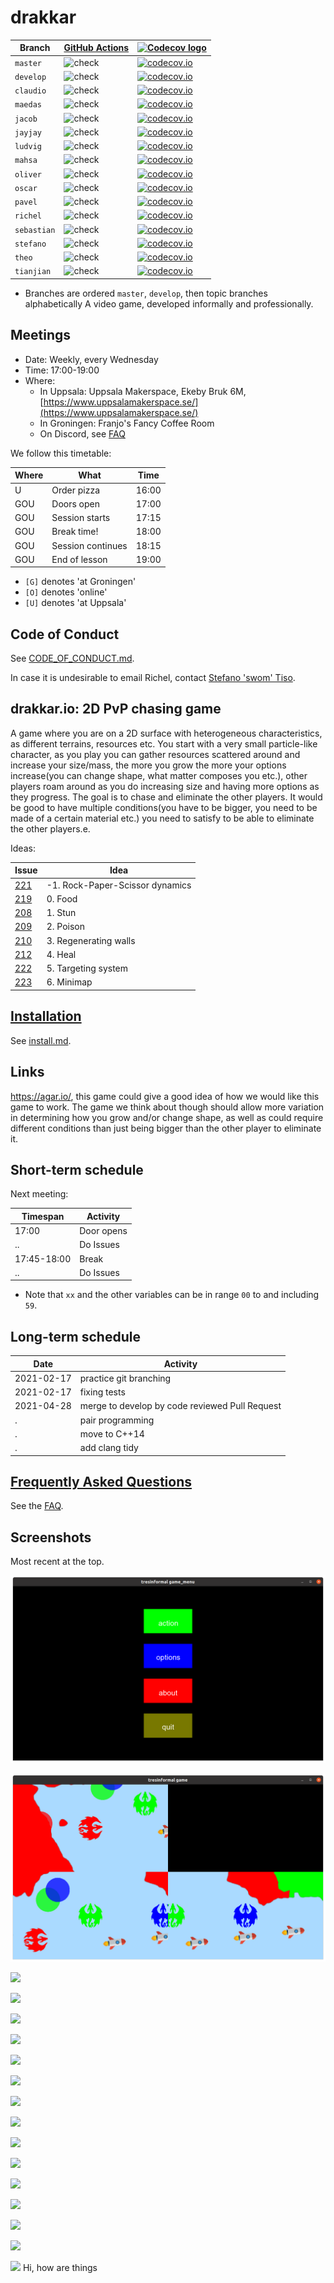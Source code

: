 # drakkar

Branch      |[GitHub Actions](https://github.com/tresinformal/drakkar/actions)                                       |[![Codecov logo](man/figures/Codecov.png)](https://www.codecov.io)
------------|-----------------------------------------------------------------------------------------------------|-------------------------------------------------------------------------------------------------------------------------------------------------------
`master`    |![check](https://github.com/tresinformal/drakkar/workflows/check/badge.svg?branch=master)   |[![codecov.io](https://codecov.io/github/tresinformal/drakkar/coverage.svg?branch=master)](https://codecov.io/github/tresinformal/drakkar/branch/master)
`develop`   |![check](https://github.com/tresinformal/drakkar/workflows/check/badge.svg?branch=develop)  |[![codecov.io](https://codecov.io/github/tresinformal/drakkar/coverage.svg?branch=develop)](https://codecov.io/github/tresinformal/drakkar/branch/develop)
`claudio`   |![check](https://github.com/tresinformal/drakkar/workflows/check/badge.svg?branch=claudio)     |[![codecov.io](https://codecov.io/github/tresinformal/drakkar/coverage.svg?branch=claudio)](https://codecov.io/github/tresinformal/drakkar/branch/claudio)
`maedas`    |![check](https://github.com/tresinformal/drakkar/workflows/check/badge.svg?branch=maedas)     |[![codecov.io](https://codecov.io/github/tresinformal/drakkar/coverage.svg?branch=maedas)](https://codecov.io/github/tresinformal/drakkar/branch/maedas)
`jacob`     |![check](https://github.com/tresinformal/game/workflows/check/badge.svg?branch=jacob)   |[![codecov.io](https://codecov.io/github/tresinformal/game/coverage.svg?branch=jacob)](https://codecov.io/github/tresinformal/game/branch/jacob)
`jayjay`  |![check](https://github.com/tresinformal/drakkar/workflows/check/badge.svg?branch=jayjay)   |[![codecov.io](https://codecov.io/github/tresinformal/drakkar/coverage.svg?branch=jayjay)](https://codecov.io/github/tresinformal/drakkar/branch/jayjay)
`ludvig`    |![check](https://github.com/tresinformal/drakkar/workflows/check/badge.svg?branch=ludvig)   |[![codecov.io](https://codecov.io/github/tresinformal/drakkar/coverage.svg?branch=ludvig)](https://codecov.io/github/tresinformal/drakkar/branch/ludvig) 
`mahsa`    |![check](https://github.com/tresinformal/drakkar/workflows/check/badge.svg?branch=mahsa)   |[![codecov.io](https://codecov.io/github/tresinformal/drakkar/coverage.svg?branch=mahsa)](https://codecov.io/github/tresinformal/drakkar/branch/mahsa)
`oliver`    |![check](https://github.com/tresinformal/drakkar/workflows/check/badge.svg?branch=oliver)    |[![codecov.io](https://codecov.io/github/tresinformal/drakkar/coverage.svg?branch=oliver)](https://codecov.io/github/tresinformal/drakkar/branch/oliver)
`oscar`     |![check](https://github.com/tresinformal/drakkar/workflows/check/badge.svg?branch=oscar)    |[![codecov.io](https://codecov.io/github/tresinformal/drakkar/coverage.svg?branch=oscar)](https://codecov.io/github/tresinformal/drakkar/branch/oscar)
`pavel`     |![check](https://github.com/tresinformal/drakkar/workflows/check/badge.svg?branch=pavel)    |[![codecov.io](https://codecov.io/github/tresinformal/drakkar/coverage.svg?branch=pavel)](https://codecov.io/github/tresinformal/drakkar/branch/pavel)
`richel`    |![check](https://github.com/tresinformal/drakkar/workflows/check/badge.svg?branch=richel)   |[![codecov.io](https://codecov.io/github/tresinformal/drakkar/coverage.svg?branch=richel)](https://codecov.io/github/tresinformal/drakkar/branch/richel)
`sebastian` |![check](https://github.com/tresinformal/drakkar/workflows/check/badge.svg?branch=sebastian)|[![codecov.io](https://codecov.io/github/tresinformal/drakkar/coverage.svg?branch=sebastian)](https://codecov.io/github/tresinformal/drakkar/branch/sebastian)
`stefano`   |![check](https://github.com/tresinformal/drakkar/workflows/check/badge.svg?branch=stefano)  |[![codecov.io](https://codecov.io/github/tresinformal/drakkar/coverage.svg?branch=stefano)](https://codecov.io/github/tresinformal/drakkar/branch/stefano)
`theo`      |![check](https://github.com/tresinformal/drakkar/workflows/check/badge.svg?branch=theo)     |[![codecov.io](https://codecov.io/github/tresinformal/drakkar/coverage.svg?branch=theo)](https://codecov.io/github/tresinformal/drakkar/branch/theo)
`tianjian`  |![check](https://github.com/tresinformal/drakkar/workflows/check/badge.svg?branch=tianjian)   |[![codecov.io](https://codecov.io/github/tresinformal/drakkar/coverage.svg?branch=tianjian)](https://codecov.io/github/tresinformal/drakkar/branch/tianjian)

 * Branches are ordered `master`, `develop`, then topic branches alphabetically
A video game, developed informally and professionally.

## Meetings

 * Date: Weekly, every Wednesday
 * Time: 17:00-19:00
 * Where:
    * In Uppsala: Uppsala Makerspace, Ekeby Bruk 6M, [https://www.uppsalamakerspace.se/](https://www.uppsalamakerspace.se/)
    * In Groningen: Franjo's Fancy Coffee Room
    * On Discord, see [FAQ](faq.md)

We follow this timetable:

Where|What              | Time
-----|------------------|------
U    |Order pizza       | 16:00
GOU  |Doors open        | 17:00
GOU  |Session starts    | 17:15
GOU  |Break time!       | 18:00
GOU  |Session continues | 18:15
GOU  |End of lesson     | 19:00

 * `[G]` denotes 'at Groningen'
 * `[O]` denotes 'online'
 * `[U]` denotes 'at Uppsala'

## Code of Conduct

See [CODE_OF_CONDUCT.md](CODE_OF_CONDUCT.md).

In case it is undesirable to email Richel,
contact [Stefano 'swom' Tiso](https://github.com/swom).

## drakkar.io: 2D PvP chasing game

A game where you are on a 2D surface with heterogeneous characteristics, as different terrains, resources etc. You start with a very small particle-like character, as you play you can gather resources scattered around and increase your size/mass, the more you grow the more your options increase(you can change shape, what matter composes you etc.), other players roam around as you do increasing size and having more options as they progress. The goal is to chase and eliminate the other players. It would be good to have multiple conditions(you have to be bigger, you need to be made of a certain material etc.) you need to satisfy to be able to eliminate the other players.e.

Ideas:

Issue                                                 |Idea
------------------------------------------------------|------------------------
[221](https://github.com/tresinformal/drakkar/issues/221)|-1. Rock-Paper-Scissor dynamics
[219](https://github.com/tresinformal/drakkar/issues/219)|0. Food
[208](https://github.com/tresinformal/drakkar/issues/208)|1. Stun
[209](https://github.com/tresinformal/drakkar/issues/209)|2. Poison
[210](https://github.com/tresinformal/drakkar/issues/210)|3. Regenerating walls
[212](https://github.com/tresinformal/drakkar/issues/212)|4. Heal
[222](https://github.com/tresinformal/drakkar/issues/222)|5. Targeting system
[223](https://github.com/tresinformal/drakkar/issues/223)|6. Minimap

## [Installation](install.md)

See [install.md](install.md).

## Links

https://agar.io/, this game could give a good idea of how we would like this game to work. The game we think about though should allow more variation in determining how you grow and/or change shape, as well as could require different conditions than just being bigger than the other player to eliminate it.

## Short-term schedule

Next meeting:

Timespan    |Activity
------------|--------------------------------------------------------------------------
17:00       |Door opens
..          |Do Issues
17:45-18:00 |Break
..          |Do Issues

 * Note that `xx` and the other variables can be in range `00` to and including `59`. 

## Long-term schedule

Date       |Activity
-----------|--------------------------------------------------------------------------
2021-02-17 |practice git branching
2021-02-17 |fixing tests
2021-04-28 |merge to develop by code reviewed Pull Request
.          |pair programming
.          |move to C++14
.          |add clang tidy

## [Frequently Asked Questions](faq.md)

See the [FAQ](faq.md).

## Screenshots

Most recent at the top.

![](pics/20220525.png)

![](pics/20220524.png)

![](pics/20210728.png)

![](pics/20210922.png)

![](pics/20210527.png)

![](pics/20210512.png)

![](pics/20200517.png)

![](pics/20200326.png)

![](pics/20200219.png)

![](pics/20200110.png)

![](pics/20191209.png)

![](pics/20191206.png)

![](pics/20191205.png)

![](pics/20191122.png)

![](pics/20191115.png)

![](pics/20191024.png) 

![](pics/20190929.png)
Hi, how are things
